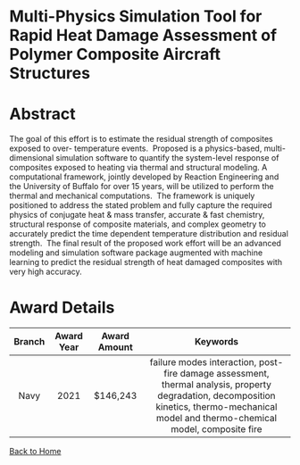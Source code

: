 
Multi-Physics Simulation Tool for Rapid Heat Damage Assessment of Polymer Composite Aircraft Structures
=======================================================================================================

# Abstract


The goal of this effort is to estimate the residual strength of composites exposed to over- temperature events.  Proposed is a physics-based, multi-dimensional simulation software to quantify the system-level response of composites exposed to heating via thermal and structural modeling. A computational framework, jointly developed by Reaction Engineering and the University of Buffalo for over 15 years, will be utilized to perform the thermal and mechanical computations.  The framework is uniquely positioned to address the stated problem and fully capture the required physics of conjugate heat & mass transfer, accurate & fast chemistry, structural response of composite materials, and complex geometry to accurately predict the time dependent temperature distribution and residual strength.  The final result of the proposed work effort will be an advanced modeling and simulation software package augmented with machine learning to predict the residual strength of heat damaged composites with very high accuracy.  

# Award Details

|Branch|Award Year|Award Amount|Keywords|
| :---: | :---: | :---: | :---: |
|Navy|2021|$146,243|failure modes interaction, post-fire damage assessment, thermal analysis, property degradation, decomposition kinetics, thermo-mechanical model and thermo-chemical model, composite fire|
  
  


[Back to Home](https://github.com/chrischow/dod_sbir_awards/Reports/JH/#2182)